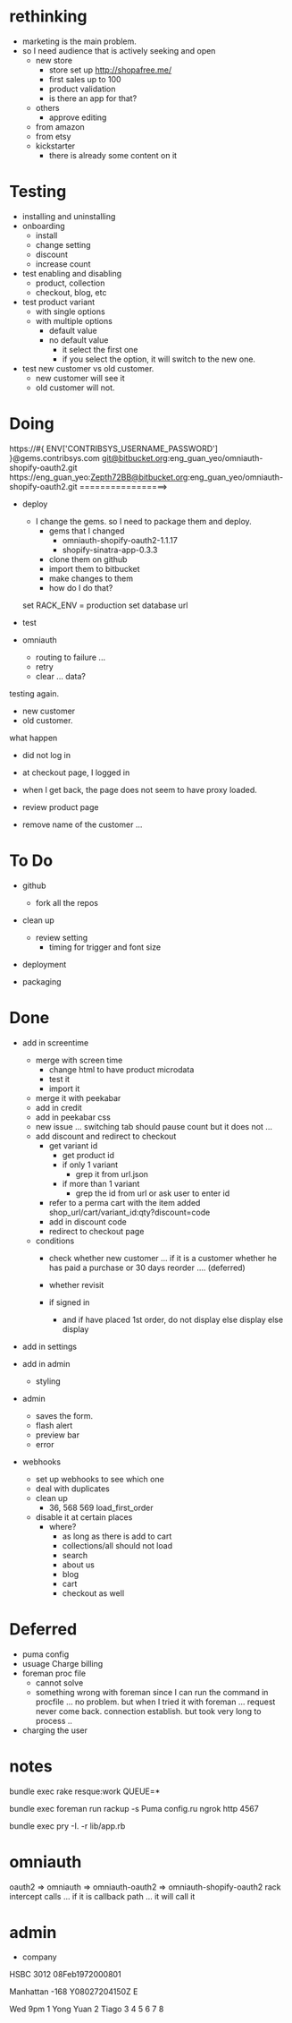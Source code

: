 # rethinking
- marketing is the main problem.
- so I need audience that is actively seeking and open
  - new store
    - store set up
      http://shopafree.me/
    - first sales up to 100
    - product validation
    - is there an app for that?
  - others
    - approve editing  
  - from amazon
  - from etsy
  - kickstarter
    - there is already some content on it

# Testing

- installing and uninstalling
- onboarding
  - install
  - change setting
  - discount
  - increase count
- test enabling and disabling
  - product, collection
  - checkout, blog, etc
- test product variant
  - with single options 
  - with multiple options
    - default value
    - no default value
      - it select the first one
      - if you select the option, it will switch to the new one.
- test new customer vs old customer.
  - new customer will see it
  - old customer will not.
    
# Doing

https://#{ ENV['CONTRIBSYS_USERNAME_PASSWORD'] }@gems.contribsys.com
git@bitbucket.org:eng_guan_yeo/omniauth-shopify-oauth2.git
https://eng_guan_yeo:Zepth72BB@bitbucket.org:eng_guan_yeo/omniauth-shopify-oauth2.git
=================>
- deploy
  - I change the gems.  so I need to package them and deploy.
    - gems that I changed
      - omniauth-shopify-oauth2-1.1.17
      - shopify-sinatra-app-0.3.3
    - clone them on github
    - import them to bitbucket
    - make changes to them 
    - how do I do that?
  

  set RACK_ENV = production 
  set database url 

- test

- omniauth
  - routing to failure ...
  - retry
  - clear ... data?


testing again.
- new customer
- old customer.


what happen
- did not log in
- at checkout page, I logged in
- when I get back, the page does not seem to have proxy loaded.

- review product page

- remove name of the customer ...


# To Do

- github
  - fork all the repos

- clean up 
  - review setting
    - timing for trigger and font size

- deployment
- packaging

# Done
- add in screentime
  - merge with screen time
    - change html to have product microdata
    - test it
    - import it 
  - merge it with peekabar
  - add in credit
  - add in peekabar css 
  - new issue ... switching tab should pause count but it does not ...
  - add discount and redirect to checkout
    - get variant id 
      - get product id
      - if only 1 variant
        - grep it from url.json
      - if more than 1 variant
        - grep the id from url or ask user to enter id  
    - refer to a perma cart with the item added
    shop_url/cart/variant_id:qty?discount=code
    - add in discount code
    - redirect to checkout page
  - conditions
    - check whether new customer ... 
      if it is a customer whether he has paid a purchase
      or 30 days reorder .... (deferred)
    - whether revisit 

    - if signed in 
      - and if have placed 1st order, do not display
        else display
      else
        display

- add in settings
- add in admin
  - styling

- admin
  - saves the form.
  - flash alert
  - preview bar
  - error

- webhooks
  - set up webhooks to see which one   
  - deal with duplicates
  - clean up
    - 36, 568  569 load_first_order
  - disable it at certain places
    - where?
      - as long as there is add to cart
      - collections/all should not load
      - search
      - about us
      - blog
      - cart
      - checkout as well

# Deferred
- puma config
- usuage Charge billing
- foreman proc file
  - cannot solve 
  - something wrong with foreman since I can run the command in procfile ... no problem.
    but when I tried it with foreman ... request never come back.  connection establish.  but took very long to process ..
- charging the user


# notes

bundle exec rake resque:work QUEUE=*

 bundle exec foreman run rackup -s Puma config.ru
ngrok http 4567

bundle exec pry -I. -r lib/app.rb

# omniauth
oauth2 => omniauth => omniauth-oauth2 => omniauth-shopify-oauth2
rack intercept calls ... if it is callback path ... it will call it 


# admin
- company 

HSBC 3012
08Feb1972000801

Manhattan -168
Y08027204150Z
E


Wed 9pm 
1 Yong Yuan
2 Tiago
3 
4
5
6
7
8